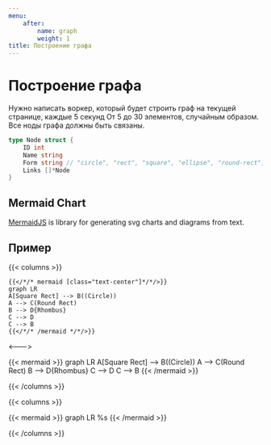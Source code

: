 ```yaml
---
menu:
    after:
        name: graph
        weight: 1
title: Построение графа
---
```


# Построение графа

Нужно написать воркер, который будет строить граф на текущей странице, каждые 5 секунд
От 5 до 30 элементов, случайным образом. Все ноды графа должны быть связаны.

```go
type Node struct {
    ID int
    Name string
	Form string // "circle", "rect", "square", "ellipse", "round-rect", "rhombus"
    Links []*Node
}
```

## Mermaid Chart

[MermaidJS](https://mermaid-js.github.io/) is library for generating svg charts and diagrams from text.

## Пример

{{< columns >}}
```tpl
{{</*/* mermaid [class="text-center"]*/*/>}}
graph LR
A[Square Rect] --> B((Circle))
A --> C(Round Rect)
B --> D{Rhombus}
C --> D
C --> B
{{</*/* /mermaid */*/>}}
```
<--->

{{< mermaid >}}
graph LR
A[Square Rect] --> B((Circle))
A --> C(Round Rect)
B --> D{Rhombus}
C --> D
C --> B
{{< /mermaid >}}

{{< /columns >}}

{{< columns >}}

{{< mermaid >}}
graph LR
%s
{{< /mermaid >}}

{{< /columns >}}
